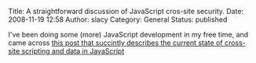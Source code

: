 Title: A straightforward discussion of JavaScript cros-site security.
Date: 2008-11-19 12:58
Author: slacy
Category: General
Status: published

I've been doing some (more) JavaScript development in my free time, and
came across [this post that succintly describes the current state of
cross-site scripting and data in
JavaScript](http://bob.pythonmac.org/archives/2005/12/05/remote-json-jsonp/)
